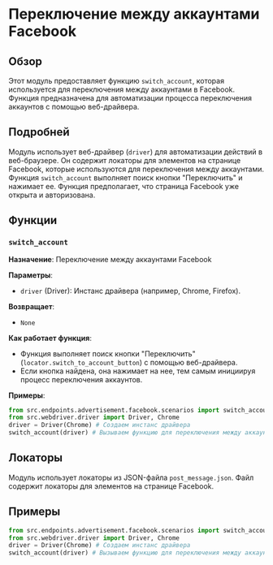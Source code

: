 # Переключение между аккаунтами Facebook

## Обзор

Этот модуль предоставляет функцию `switch_account`, которая используется для переключения между аккаунтами в Facebook. 
Функция предназначена для автоматизации процесса переключения аккаунтов с помощью веб-драйвера. 

## Подробней

Модуль использует веб-драйвер (`driver`) для автоматизации действий в веб-браузере. 
Он содержит локаторы для элементов на странице Facebook, которые используются для переключения между аккаунтами. 
Функция `switch_account` выполняет поиск кнопки "Переключить" и нажимает ее.
Функция предполагает, что страница Facebook уже открыта и авторизована. 

## Функции

### `switch_account`

**Назначение**: Переключение между аккаунтами Facebook

**Параметры**:
- `driver` (Driver): Инстанс драйвера (например, Chrome, Firefox).

**Возвращает**:
- `None` 

**Как работает функция**:
- Функция выполняет поиск кнопки "Переключить" (`locator.switch_to_account_button`) с помощью веб-драйвера.
- Если кнопка найдена, она нажимает на нее, тем самым инициируя процесс переключения аккаунтов.

**Примеры**:

```python
from src.endpoints.advertisement.facebook.scenarios import switch_account
from src.webdriver.driver import Driver, Chrome
driver = Driver(Chrome) # Создаем инстанс драйвера
switch_account(driver) # Вызываем функцию для переключения между аккаунтами
```

## Локаторы

Модуль использует локаторы из JSON-файла `post_message.json`. 
Файл содержит локаторы для элементов на странице Facebook.

## Примеры

```python
from src.endpoints.advertisement.facebook.scenarios import switch_account
from src.webdriver.driver import Driver, Chrome
driver = Driver(Chrome) # Создаем инстанс драйвера
switch_account(driver) # Вызываем функцию для переключения между аккаунтами
```